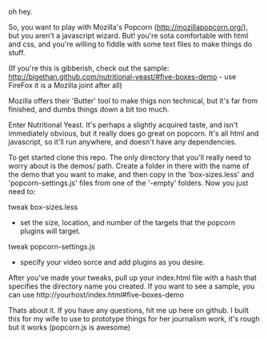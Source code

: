 oh hey.

So, you want to play with Mozilla's Popcorn (http://mozillapopcorn.org/), but you aren't a javascript wizard. But! you're sota comfortable with html and css, and you're willing to fiddle with some text files to make things do stuff.


(If you're this is gibberish, check out the sample: http://bigethan.github.com/nutritional-yeast/#five-boxes-demo - use FireFox it is a Mozilla joint after all)


Mozilla offers their 'Butter' tool to make thigs non technical, but it's far from finished, and dumbs things down a bit too much.

Enter Nutritional Yeast.  It's perhaps a slightly acquired taste, and isn't immediately obvious, but it really does go great on popcorn.  It's all html and javascript, so it'll run anywhere, and doesn't have any dependencies.

To get started clone this repo. The only directory that you'll really need to worry about is the demos/ path.  Create a folder in there with the name of the demo that you want to make, and then copy in the 'box-sizes.less' and 'popcorn-settings.js' files from one of the '-empty' folders.  Now you just need to:

tweak box-sizes.less
- set the size, location, and number of the targets that the popcorn plugins will target.

tweak popcorn-settings.js
- specify your video sorce and add plugins as you desire.

After you've made your tweaks, pull up your index.html file with a hash that specifies the directory name you created.  If you want to see a sample, you can use http://yourhost/index.html#five-boxes-demo

Thats about it.  If you have any questions, hit me up here on github.  I built this for my wife to use to prototype things for her journalism work, it's rough but it works (popcorn.js is awesome)

